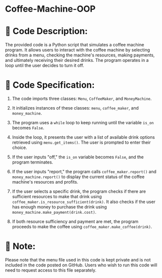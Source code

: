 # Coffee-Machine-OOP
# 🚀 Code Description:

The provided code is a Python script that simulates a coffee machine program. It allows users to interact with the coffee machine by selecting drinks from a menu, checking the machine's resources, making payments, and ultimately receiving their desired drinks. The program operates in a loop until the user decides to turn it off.

# 🔐 Code Specification:

1. The code imports three classes: `Menu`, `CoffeeMaker`, and `MoneyMachine`.

2. It initializes instances of these classes: `menu`, `coffee_maker`, and `money_machine`.

3. The program uses a `while` loop to keep running until the variable `is_on` becomes `False`.

4. Inside the loop, it presents the user with a list of available drink options retrieved using `menu.get_items()`. The user is prompted to enter their choice.

5. If the user inputs "off," the `is_on` variable becomes `False`, and the program terminates.

6. If the user inputs "report," the program calls `coffee_maker.report()` and `money_machine.report()` to display the current status of the coffee machine's resources and profits.

7. If the user selects a specific drink, the program checks if there are sufficient resources to make that drink using `coffee_maker.is_resource_sufficient(drink)`. It also checks if the user has enough money to purchase the drink using `money_machine.make_payment(drink.cost)`.

8. If both resource sufficiency and payment are met, the program proceeds to make the coffee using `coffee_maker.make_coffee(drink)`.

# 📝 Note:

Please note that the menu file used in this code is kept private and is not included in the code posted on GitHub. Users who wish to run this code will need to request access to this file separately.
